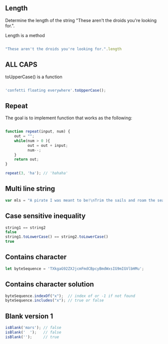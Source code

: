 ## Length
Determine the length of the string "These aren't the droids you're looking for.".

Length is a method 
```javascript

"These aren't the droids you're looking for.".length 

```

## ALL CAPS 

toUpperCase() is a function 

```javascript

'confetti floating everywhere'.toUpperCase();

```

## Repeat 

The goal is to implement function that works as the following: 

```javascript

function repeat(input, num) {
    out = "";
    while(num > 0 ){
          out = out + input; 
          num--; 
    }
    return out;
}

repeat(3, 'ha'); // 'hahaha'

```

## Multi line string 

```javascript
var mls = "A pirate I was meant to be!\nTrim the sails and roam the sea!"
```
## Case sensitive inequality 

```javascript
string1 == string2
false
string1.toLowerCase() == string2.toLowerCase()
true
```

## Contains character 

```javascript
let byteSequence = 'TXkgaG92ZXJjcmFmdCBpcyBmdWxsIG9mIGVlbHMu';

```

## Contains character solution 
```javascript
byteSequence.indexOf("x");  // index of or -1 if not found 
byteSequence.includes("x"); // true or false 
```

## Blank version 1 
```javascript
isBlank('mars'); // false
isBlank('  ');   // false
isBlank('');     // true
``` 
